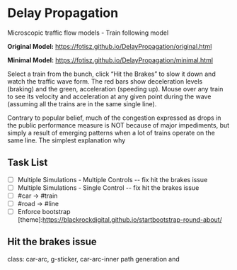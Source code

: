 # Delay Propagation
Microscopic traffic flow models - Train following model

**Original Model:** https://fotisz.github.io/DelayPropagation/original.html

**Minimal Model:** https://fotisz.github.io/DelayPropagation/minimal.html

Select a train from the bunch, click “Hit the Brakes” to slow it down and watch the traffic wave form. The red bars show deceleration levels (braking) and the green, acceleration (speeding up). Mouse over any train to see its velocity and acceleration at any given point during the wave (assuming all the trains are in the same single line).

Contrary to popular belief, much of the congestion expressed as drops in the public performance measure is NOT because of major impediments, but simply a result of emerging patterns when a lot of trains operate on the same line. The simplest explanation why   

Task List 
---
- [ ] Multiple Simulations - Multiple Controls -- fix hit the brakes issue 
- [ ] Multiple Simulations - Single Control -- fix hit the brakes issue
- [ ] #car -> #train
- [ ] #road -> #line
- [ ] Enforce bootstrap [theme]:https://blackrockdigital.github.io/startbootstrap-round-about/  

Hit the brakes issue
---
class: car-arc, g-sticker, car-arc-inner
path generation and 

